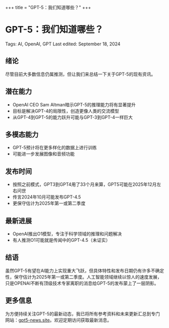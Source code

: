 +++ 
title = "GPT-5：我们知道哪些？" 
+++ 
# GPT-5：我们知道哪些？

Tags: AI, OpenAI, GPT
Last edited: September 18, 2024

## 绪论

尽管目前大多数信息仍属推测，但让我们来总结一下关于GPT-5的现有资讯。

## 潜在能力

- OpenAI CEO Sam Altman暗示GPT-5的推理能力将有显著提升
- 目标是解决GPT-4的局限性，创造更像人类的交流模型
- 从GPT-4到GPT-5的能力跃升可能与GPT-3到GPT-4一样巨大

## 多模态能力

- GPT-5预计将在更多样化的数据上进行训练
- 可能进一步发展图像和音频功能

## 发布时间

- 按照之前模式，GPT3到GPT4用了33个月来算，GPT5可能在2025年12月左右问世
- 传言2024年10月可能发布GPT-4.5
- 更保守估计为2025年第一或第二季度

## 最新进展

- OpenAI推出O1模型，专注于科学领域的推理和问题解决
- 有人推测O1可能就是传闻中的GPT-4.5（未证实）

## 结语

虽然GPT-5有望在AI能力上实现重大飞跃，但具体特性和发布日期仍有许多不确定性，保守估计为2025年第一或第二季度。人工智能领域继续以惊人的速度发展，只是OPENAI不断有顶级技术专家离职的消息给GPT-5的发布蒙上了一层阴影。

## 更多信息

为方便持续关注GPT-5的最新动态，我已将所有参考资料和未来更新汇总到专门网站：[gpt5-news.site](https://gpt5-news.site/)。欢迎定期访问获取最新消息。
